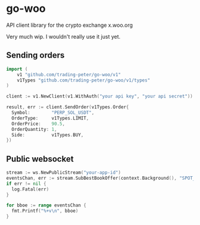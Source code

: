 # go-woo

API client library for the crypto exchange x.woo.org

Very much wip. I wouldn't really use it just yet.

## Sending orders

```go
import (
	v1 "github.com/trading-peter/go-woo/v1"
	v1Types "github.com/trading-peter/go-woo/v1/types"
)

client := v1.NewClient(v1.WithAuth("your api key", "your api secret"))

result, err := client.SendOrder(v1Types.Order{
  Symbol:        "PERP_SOL_USDT",
  OrderType:     v1Types.LIMIT,
  OrderPrice:    90.5,
  OrderQuantity: 1,
  Side:          v1Types.BUY,
})
```

## Public websocket

```go
stream := ws.NewPublicStream("your-app-id")
eventsChan, err := stream.SubBestBookOffer(context.Background(), "SPOT_BTC_USDT", "SPOT_ETH_USDT")
if err != nil {
  log.Fatal(err)
}

for bboe := range eventsChan {
  fmt.Printf("%+v\n", bboe)
}
```
